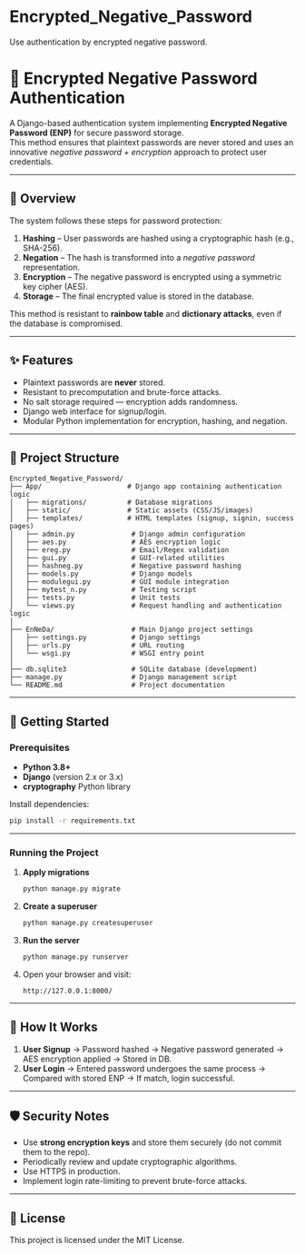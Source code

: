 # Encrypted_Negative_Password
Use authentication by encrypted negative password.
# 🔐 Encrypted Negative Password Authentication

A Django-based authentication system implementing **Encrypted Negative Password (ENP)** for secure password storage.  
This method ensures that plaintext passwords are never stored and uses an innovative *negative password + encryption* approach to protect user credentials.

---

## 📌 Overview

The system follows these steps for password protection:

1. **Hashing** – User passwords are hashed using a cryptographic hash (e.g., SHA-256).
2. **Negation** – The hash is transformed into a *negative password* representation.
3. **Encryption** – The negative password is encrypted using a symmetric key cipher (AES).
4. **Storage** – The final encrypted value is stored in the database.

This method is resistant to **rainbow table** and **dictionary attacks**, even if the database is compromised.

---

## ✨ Features

- Plaintext passwords are **never** stored.
- Resistant to precomputation and brute-force attacks.
- No salt storage required — encryption adds randomness.
- Django web interface for signup/login.
- Modular Python implementation for encryption, hashing, and negation.

---

## 📂 Project Structure

```
Encrypted_Negative_Password/
├── App/                     # Django app containing authentication logic
│   ├── migrations/          # Database migrations
│   ├── static/              # Static assets (CSS/JS/images)
│   ├── templates/           # HTML templates (signup, signin, success pages)
│   ├── admin.py              # Django admin configuration
│   ├── aes.py                # AES encryption logic
│   ├── ereg.py               # Email/Regex validation
│   ├── gui.py                # GUI-related utilities
│   ├── hashneg.py            # Negative password hashing
│   ├── models.py             # Django models
│   ├── modulegui.py          # GUI module integration
│   ├── mytest_n.py           # Testing script
│   ├── tests.py              # Unit tests
│   └── views.py              # Request handling and authentication logic
│
├── EnNeDa/                   # Main Django project settings
│   ├── settings.py           # Django settings
│   ├── urls.py               # URL routing
│   └── wsgi.py               # WSGI entry point
│
├── db.sqlite3                # SQLite database (development)
├── manage.py                 # Django management script
└── README.md                 # Project documentation
```

---

## 🚀 Getting Started

### Prerequisites

- **Python 3.8+**
- **Django** (version 2.x or 3.x)
- **cryptography** Python library

Install dependencies:

```bash
pip install -r requirements.txt
```

---

### Running the Project

1. **Apply migrations**
   ```bash
   python manage.py migrate
   ```

2. **Create a superuser**
   ```bash
   python manage.py createsuperuser
   ```

3. **Run the server**
   ```bash
   python manage.py runserver
   ```

4. Open your browser and visit:
   ```
   http://127.0.0.1:8000/
   ```

---

## 🔑 How It Works

1. **User Signup** → Password hashed → Negative password generated → AES encryption applied → Stored in DB.
2. **User Login** → Entered password undergoes the same process → Compared with stored ENP → If match, login successful.

---

## 🛡 Security Notes

- Use **strong encryption keys** and store them securely (do not commit them to the repo).
- Periodically review and update cryptographic algorithms.
- Use HTTPS in production.
- Implement login rate-limiting to prevent brute-force attacks.

---

## 📄 License

This project is licensed under the MIT License.


